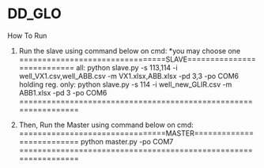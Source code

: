 # DD_GLO

How To Run
1. Run the slave using command below on cmd: *you may choose one
================================SLAVE===========================
all:
python slave.py -s 113,114 -i well_VX1.csv,well_ABB.csv -m VX1.xlsx,ABB.xlsx -pd 3,3 -po COM6
holding reg. only:
python slave.py -s 114 -i well_new_GLIR.csv -m ABB1.xlsx -pd 3 -po COM6
================================================================

2. Then, Run the Master using command below on cmd:
================================MASTER==========================
python master.py -po COM7
================================================================
